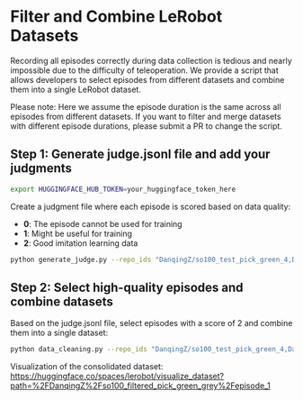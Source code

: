 # Filter and Combine LeRobot Datasets
Recording all episodes correctly during data collection is tedious and nearly impossible due to the difficulty of teleoperation. We provide a script that allows developers to select episodes from different datasets and combine them into a single LeRobot dataset.

Please note: Here we assume the episode duration is the same across all episodes from different datasets. If you want to filter and merge datasets with different episode durations, please submit a PR to change the script.

## Step 1: Generate judge.jsonl file and add your judgments

```bash
export HUGGINGFACE_HUB_TOKEN=your_huggingface_token_here
```

Create a judgment file where each episode is scored based on data quality:

- **0**: The episode cannot be used for training
- **1**: Might be useful for training
- **2**: Good imitation learning data

```bash
python generate_judge.py --repo_ids "DanqingZ/so100_test_pick_green_4,DanqingZ/so100_test_pick_green_5,DanqingZ/so100_test_pick_green_6,DanqingZ/so100_test_pick_grey_1,DanqingZ/so100_test_pick_grey_2" --output_file "judge.jsonl"
```

## Step 2: Select high-quality episodes and combine datasets

Based on the judge.jsonl file, select episodes with a score of 2 and combine them into a single dataset:

```bash
python data_cleaning.py --repo_ids "DanqingZ/so100_test_pick_green_4,DanqingZ/so100_test_pick_green_5,DanqingZ/so100_test_pick_green_6,DanqingZ/so100_test_pick_grey_1,DanqingZ/so100_test_pick_grey_2" --judge_file "judge.jsonl" --hub_repo_id "DanqingZ/so100_filtered_pick_green_grey"
```
Visualization of the consolidated dataset: https://huggingface.co/spaces/lerobot/visualize_dataset?path=%2FDanqingZ%2Fso100_filtered_pick_green_grey%2Fepisode_1